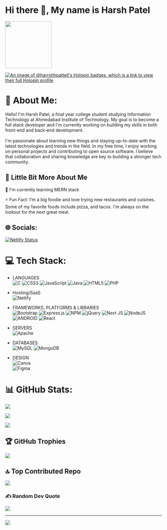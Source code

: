 
<!--
**Harrshhpattell/harrshhpattell** is a ✨ _special_ ✨ repository because its `README.md` (this file) appears on your GitHub profile.

Here are some ideas to get you started:

- 🔭 I’m currently working on ...
- 🌱 I’m currently learning ...
- 👯 I’m looking to collaborate on ...
- 🤔 I’m looking for help with ...
- 💬 Ask me about ...
- 📫 How to reach me: ...
- 😄 Pronouns: ...
- ⚡ Fun fact: ...
-->

# Hi there 👋, My name is Harsh Patel

<img src="./hello.gif" width="150" height="150">

<!-- <img width="100%" src="https://github.com/Harrshhpattell/harrshhpattell/blob/main/github-header-image%20(1).png?raw=true" alt="my banner"> -->
[![An image of @harrshhpattell's Holopin badges, which is a link to view their full Holopin profile](https://holopin.me/harrshhpattell)](https://holopin.io/@harrshhpattell)
<!-- ![github-header-image (1)](https://github.com/Harrshhpattell/harrshhpattell/assets/102842153/0002507b-3666-4b4d-b8fb-adc18e64dafe) -->

# 💫 About Me:
Hello! I'm Harsh Patel, a final year college student studying Information Technology at Ahmedabad Institute of Technology. My goal is to become a full stack developer and I'm currently working on building my skills in both front-end and back-end development.<br><br>I'm passionate about learning new things and staying up-to-date with the latest technologies and trends in the field. In my free time, I enjoy working on personal projects and contributing to open source software. I believe that collaboration and sharing knowledge are key to building a stronger tech community.


## 💫 Little Bit More About Me
<p>🌱 I'm currently learning MERN stack</p>
<p>⚡ Fun Fact: I'm a big foodie and love trying new restaurants and cuisines. Some of my favorite foods include pizza, and tacos. I'm always on the lookout for the next great meal.</p>

## 🌐 Socials:
<!-- [![Instagram](https://img.shields.io/badge/Instagram-%23E4405F.svg?logo=Instagram&logoColor=white)](https://instagram.com/harrshhpattell) [![LinkedIn](https://img.shields.io/badge/LinkedIn-%230077B5.svg?logo=linkedin&logoColor=white)](https://linkedin.com/in/https://www.linkedin.com/in/harshpatell) [![Twitter](https://img.shields.io/badge/Twitter-%231DA1F2.svg?logo=Twitter&logoColor=white)](https://twitter.com/harrshhpattell) -->
[![Netlify Status](https://api.netlify.com/api/v1/badges/ea11e377-d6bb-4f40-b9dd-441615e68552/deploy-status)](https://central-link-hp.netlify.app/)

# 💻 Tech Stack:
- LANGUAGES          
![C](https://img.shields.io/badge/c-%2300599C.svg?style=for-the-badge&logo=c&logoColor=white) 
![CSS3](https://img.shields.io/badge/css3-%231572B6.svg?style=for-the-badge&logo=css3&logoColor=white) 
![JavaScript](https://img.shields.io/badge/javascript-%23323330.svg?style=for-the-badge&logo=javascript&logoColor=%23F7DF1E) 
![Java](https://img.shields.io/badge/java-%23ED8B00.svg?style=for-the-badge&logo=java&logoColor=white)
![HTML5](https://img.shields.io/badge/html5-%23E34F26.svg?style=for-the-badge&logo=html5&logoColor=white) 
![PHP](https://img.shields.io/badge/php-%23777BB4.svg?style=for-the-badge&logo=php&logoColor=white)   

- Hosting/SaaS            
![Netlify](https://img.shields.io/badge/netlify-%23000000.svg?style=for-the-badge&logo=netlify&logoColor=#00C7B7)   

- FRAMEWORKS, PLATFORMS & LIBRARIES              
![Bootstrap](https://img.shields.io/badge/bootstrap-%23563D7C.svg?style=for-the-badge&logo=bootstrap&logoColor=white)
![Express.js](https://img.shields.io/badge/express.js-%23404d59.svg?style=for-the-badge&logo=express&logoColor=%2361DAFB) 
![NPM](https://img.shields.io/badge/NPM-%23000000.svg?style=for-the-badge&logo=npm&logoColor=white) 
![jQuery](https://img.shields.io/badge/jquery-%230769AD.svg?style=for-the-badge&logo=jquery&logoColor=white) 
![Next JS](https://img.shields.io/badge/Next-black?style=for-the-badge&logo=next.js&logoColor=white)
![NodeJS](https://img.shields.io/badge/node.js-6DA55F?style=for-the-badge&logo=node.js&logoColor=white)
![ANDROID](https://img.shields.io/badge/android-%2320232a.svg?style=for-the-badge&logo=android&logoColor=%a4c639)
![React](https://img.shields.io/badge/react-%2320232a.svg?style=for-the-badge&logo=react&logoColor=%2361DAFB)      

- SERVERS          
![Apache](https://img.shields.io/badge/apache-%23D42029.svg?style=for-the-badge&logo=apache&logoColor=white)      

- DATABASES        
![MySQL](https://img.shields.io/badge/mysql-%2300f.svg?style=for-the-badge&logo=mysql&logoColor=white)
![MongoDB](https://img.shields.io/badge/MongoDB-%234ea94b.svg?style=for-the-badge&logo=mongodb&logoColor=white)     

- DESIGN         
![Canva](https://img.shields.io/badge/Canva-%2300C4CC.svg?style=for-the-badge&logo=Canva&logoColor=white) 	
![Figma](https://img.shields.io/badge/figma-%23F24E1E.svg?style=for-the-badge&logo=figma&logoColor=white) 

# 📊 GitHub Stats:
![](https://github-readme-stats.vercel.app/api?username=harrshhpattell&theme=vue&hide_border=false&include_all_commits=false&count_private=false)<br/>

![](https://github-readme-streak-stats.herokuapp.com/?user=harrshhpattell&theme=vue&hide_border=false)<br/>

![](https://github-readme-stats.vercel.app/api/top-langs/?username=harrshhpattell&theme=vue&hide_border=false&include_all_commits=false&count_private=false&layout=compact)

## 🏆 GitHub Trophies
![](https://github-profile-trophy.vercel.app/?username=harrshhpattell&theme=flat&no-frame=true&no-bg=false&margin-w=4)

## 🔝 Top Contributed Repo
![](https://github-contributor-stats.vercel.app/api?username=harrshhpattell&limit=5&theme=flat&combine_all_yearly_contributions=true)

### ✍️ Random Dev Quote
![](https://quotes-github-readme.vercel.app/api?type=horizontal&theme=light)    


---
[![](https://visitcount.itsvg.in/api?id=harrshhpattell&icon=4&color=6)](https://visitcount.itsvg.in)
<!-- credit 👇👇 -->
<!-- Proudly created with GPRM ( https://gprm.itsvg.in ) -->
